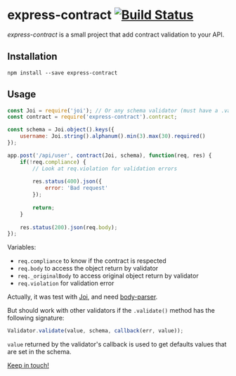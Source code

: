 # express-contract [![Build Status](https://travis-ci.org/Dallas62/express-contract.svg?branch=master)](https://travis-ci.org/Dallas62/express-contract)

*express-contract* is a small project that add contract validation to your API.

## Installation

```console
npm install --save express-contract
```

## Usage

```js
const Joi = require('joi'); // Or any schema validator (must have a .validate() method)
const contract = require('express-contract').contract;

const schema = Joi.object().keys({
    username: Joi.string().alphanum().min(3).max(30).required()
});

app.post('/api/user', contract(Joi, schema), function(req, res) {
    if(!req.compliance) {
        // Look at req.violation for validation errors
    
        res.status(400).json({
            error: 'Bad request'
        });
        
        return;
    }
    
    res.status(200).json(req.body);
});

```

Variables:

- `req.compliance` to know if the contract is respected
- `req.body` to access the object return by validator
- `req._originalBody` to access original object return by validator
- `req.violation` for validation error



Actually, it was test with [Joi](https://github.com/hapijs/joi), and need [body-parser](https://github.com/expressjs/body-parser).

But should work with other validators if the `.validate()` method has the following signature:

```js
Validator.validate(value, schema, callback(err, value)); 
```

`value` returned by the validator's callback is used to get defaults values that are set in the schema.

[Keep in touch!](https://twitter.com/BorisTacyniak)